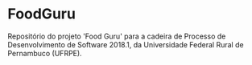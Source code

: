 # FoodGuru

Repositório do projeto 'Food Guru' para a cadeira de Processo de Desenvolvimento de Software 2018.1, da Universidade Federal Rural de Pernambuco (UFRPE).
